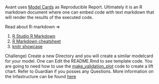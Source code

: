 Avant uses [Model Cards](https://github.com/avantcredit/avant-analytics/tree/master/models/prod/default/en-US/3.0.0) as Reproducible Report. 
Ultimately it is an R markdown document where one can embed code with text markdown that will render the results of the executed code. 

Read about R-markdown =>  
  1) [R Studio R Markdown](http://rmarkdown.rstudio.com/)   
  2) [R Markdown cheatsheet](http://rmarkdown.rstudio.com://www.rstudio.com/wp-content/uploads/2015/02/rmarkdown-cheatsheet.pdf)  
  3) [knitr showcase](http://yihui.name/knitr/demo/showcase/)

Challenge)
  Create a new Directory and you will create a similar modelcard for your model. One can Edit the README.Rmd to see template code.
  You are going to need how to use the [make_validation_plot](https://github.com/avantcredit/make_validation_plot/blob/master/R/make_validation_plot.R) code to create a lift chart. 
  Refer to Guardian if you posses any Questions. More information on the Infastructure can be found [here](https://github.com/avantcredit/avant-analytics/wiki/Getting-started-with-Avant-models-and-data)
